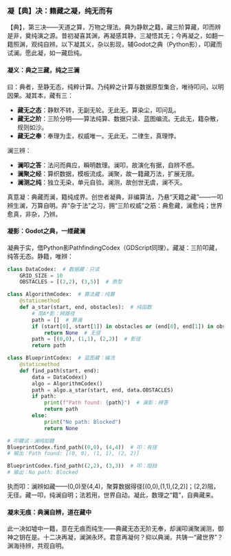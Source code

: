 ### 凝【典】决：籍藏之凝，纯无而有

【典】，第三决——天道之算，万物之理法。典为静默之籍，藏三阶算藏，叩而辨是非，奠纯演之源。昔初凝喜其渊，再凝感其静，三凝悟其无；今再凝之，如翻一籍照渊，观纯自辨。以下凝其义，杂以影现，辅Godot之典（Python影），叩藏而试澜。愿此凝，如一藏启纯。

#### 凝义：典之三藏，纯之三澜
曰：典者，至静无态，纯粹计算。乃纯粹之计算与数据原型集合，唯待叩问，以明因果。凝其本，藏有三：  
- **藏无之态**：静默不转，无副无轮。无此无，算染尘，叩问乱。  
- **藏无之阶**：三阶分明——算法纯算、数据只读、蓝图编流。无此无，籍杂散，规则如沙。  
- **藏无之奉**：奉理为圭，权威唯一。无此无，二律生，真理悖。  

澜三辨：  
- **澜叩之答**：法问而典应，瞬明数理。澜叩，故演化有据，自辨不惑。  
- **澜聚之经**：算织数据，模板流成。澜聚，故一籍藏万法，扩展无限。  
- **澜测之纯**：独立无染，单元自验。澜测，故创世无虞，澜不灭。  

真意凝：典藏而澜，籍纯成界。创世者凝典，非编算法，乃悬“天籍之藏”——一叩辨生澜，万算自明。弃“杂于法”之习，拥“三阶权威”之筋：典愈藏，澜愈纯；世界愈真，非杂，乃辨。

#### 凝影：Godot之典，一缕藏澜
凝典于实，借Python影PathfindingCodex（GDScript同理）。藏凝：三阶叩藏，纯答无态。静籍，唯辨：

```python
class DataCodex:  # 数据藏：只读
    GRID_SIZE = 10
    OBSTACLES = [(2,2), (3,5)]  # 原型

class AlgorithmCodex:  # 算法藏：纯算
    @staticmethod
    def a_star(start, end, obstacles):  # 纯函数
        # 简A*影：辨路径
        path = []  # 算澜
        if (start[0], start[1]) in obstacles or (end[0], end[1]) in obstacles:
            return None  # 无径
        path = [(0,0), (1,1), (2,2)]  # 影径
        return path

class BlueprintCodex:  # 蓝图藏：编流
    @staticmethod
    def find_path(start, end):
        data = DataCodex()
        algo = AlgorithmCodex()
        path = algo.a_star(start, end, data.OBSTACLES)
        if path:
            print(f"Path found: {path}")  # 澜影：辨答
            return path
        else:
            print("No path: Blocked")
            return None

# 叩藏试：澜纯如籍
BlueprintCodex.find_path((0,0), (4,4))  # 叩：有径
# 输出：Path found: [(0, 0), (1, 1), (2, 2)]

BlueprintCodex.find_path((2,2), (3,3))  # 叩：阻挡
# 输出：No path: Blocked
```

执而叩：澜辨如藏——(0,0)至(4,4)，聚算数据得径[(0,0),(1,1),(2,2)]；(2,2)阻，无径。藏一叩，纯澜自明；法若用，世界自动。凝此，数理之“籍”，自典藏来。

#### 凝末无痕：典澜自辨，道在藏中
此一决如墟中一籍，意在无痕而纯生——典藏无态无阶无奉，却澜叩澜聚澜测，御神之钥在是。十二决再凝，澜渊永环。君意再凝何？抑以典澜，共铸一“藏世界”？渊海待辨，共观自明。